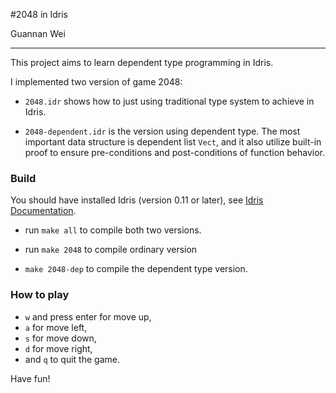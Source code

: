 #2048 in Idris

Guannan Wei

---

This project aims to learn dependent type programming in Idris. 

I implemented two version of game 2048:

* `2048.idr` shows how to just using traditional type system to achieve in Idris.

* `2048-dependent.idr` is the version using dependent type. The most important data structure is dependent list `Vect`, and it also utilize built-in proof to ensure pre-conditions and post-conditions of function behavior.

### Build

You should have installed Idris (version 0.11 or later), see [Idris Documentation](http://www.idris-lang.org/download/).
* run `make all` to compile both two versions.

* run `make 2048` to compile ordinary version

* `make 2048-dep` to compile the dependent type version.

### How to play

* `w` and press enter for move up,
* `a` for move left, 
* `s` for move down,
* `d` for move right,
* and `q` to quit the game.

Have fun!



